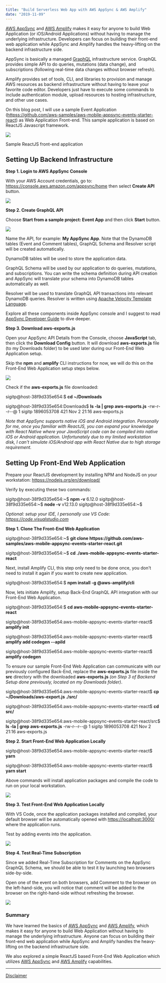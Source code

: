 ```yaml
---
title: "Build Serverless Web App with AWS AppSync & AWS Amplify"
date: "2019-11-09"
---
```


[AWS AppSync](httpss://aws.amazon.com/appsync/) and [AWS Amplify](httpss://aws.amazon.com/amplify/) makes it easy for anyone to build Web Application (or iOS/Android Applications) without having to manage the underlying infrastructure. Developers can focus on building their front-end web application while AppSync and Amplify handles the heavy-lifting on the backend infrastructure side.

AppSync is basically a managed [GraphQL](httpss://graphql.org) infrastructure service. GraphQL provides simple API to do queries, mutations (data change), and subscriptions (following real-time data changes without browser refresh).

Amplify provides set of tools, CLI, and libraries to provision and manage AWS resources as backend infrastructure without having to leave your favorite code editor. Developers just have to execute some commands to include authentication module, upload resources to hosting infrastructure, and other use cases.

On this blog post, I will use a sample Event Application ([httpss://github.com/aws-samples/aws-mobile-appsync-events-starter-react](httpss://github.com/aws-samples/aws-mobile-appsync-events-starter-react)) as Web Application Front-end. This sample application is based on ReactJS Javascript framework.

![](httpss://raw.githubusercontent.com/aws-samples/aws-mobile-appsync-events-starter-react/master/media/AllEvents.png)

Sample ReactJS front-end application

## Setting Up Backend Infrastructure

**Step 1. Login to AWS AppSync Console**

With your AWS Account credentials, go to: [httpss://console.aws.amazon.com/appsync/home](httpss://console.aws.amazon.com/appsync/home) then select **Create API** button.

![](httpss://www.sigit.cloud/wp-content/uploads/2019/11/Screen-Shot-2019-11-09-at-8.19.03-PM-1024x216.png)

**Step 2. Create GraphQL API**

Choose **Start from a sample project: Event App** and then click **Start** button.

![](httpss://www.sigit.cloud/wp-content/uploads/2019/11/Screen-Shot-2019-11-09-at-8.19.22-PM-1024x592.png)

Name the API, for example: **My AppSync App**. Note that the DynamoDB tables (Event and Comment tables), GraphQL Schema and Resolver script will be created automatically.

DynamoDB tables will be used to store the application data.

GraphQL Schema will be used by our application to do queries, mutations, and subscriptions. You can write the schema definition during API creation and AppSync will translate your schema into DynamoDB tables automatically as well.

Resolver will be used to translate GraphQL API transactions into relevant DynamoDB queries. Resolver is written using [Apache Velocity Template Language](httpss://velocity.apache.org/engine/2.0/vtl-reference.html).

Explore all these components inside AppSync console and I suggest to read [AppSync Developer Guide](httpss://docs.aws.amazon.com/appsync/latest/devguide/welcome.html) to dive deeper.

**Step 3. Download aws-exports.js**

Open your AppSync API Details from the Console, choose **JavaScript** tab, then click the **Download Config** button. It will download **aws-exports.js** file (to my Downloads folder) to be used later during our Front-End Web Application setup.

Skip the **npm** and **amplify** CLI instructions for now, we will do this on the Front-End Web Application setup steps below.

![](httpss://www.sigit.cloud/wp-content/uploads/2019/11/Screen-Shot-2019-11-09-at-8.40.32-PM-1024x509.png)

Check if the **aws-exports.js** file downloaded:

sigitp@host-38f9d335e654:$ **cd ~/Downloads**

sigitp@host-38f9d335e654:Downloads$ **ls -la | grep aws-exports.js**
-rw-r--r--@  1 sigitp  1896053708   421 Nov  2 21:16 aws-exports.js

_Note that AppSync supports native iOS and Android integration. Personally for me, once you familiar with ReactJS, you can expand your knowledge with React Native where your JavaScript code can be compiled into native iOS or Android application. Unfortunately due to my limited workstation disk, I can't simulate iOS/Android app with React Native due to high storage requirement._

## Setting Up Front-End Web Application

Prepare your ReactJS development by installing NPM and NodeJS on your workstation: [httpss://nodejs.org/en/download/](httpss://nodejs.org/en/download/)

Verify by executing these two commands:

sigitp@host-38f9d335e654:~$ **npm -v**
6.12.0
sigitp@host-38f9d335e654:~$ **node -v**
v12.13.0
sigitp@host-38f9d335e654:~$ 

_Optional: setup your IDE, I personally use VS Code:_ [_httpss://code.visualstudio.com_](httpss://code.visualstudio.com)

**Step 1. Clone The Front-End Web Application**

sigitp@host-38f9d335e654:~$ **git clone httpss://github.com/aws-samples/aws-mobile-appsync-events-starter-react.git**

sigitp@host-38f9d335e654:~$ **cd ./aws-mobile-appsync-events-starter-react**

Next, install Amplify CLI, this step only need to be done once, you don't need to install it again if you want to create new application.

sigitp@host-38f9d335e654:$ **npm install -g @aws-amplify/cli**

Now, lets initiate Amplify, setup Back-End GraphQL API integration with our Front-End Web Application.

sigitp@host-38f9d335e654:$ **cd aws-mobile-appsync-events-starter-react**

sigitp@host-38f9d335e654:aws-mobile-appsync-events-starter-react$ **amplify init**

sigitp@host-38f9d335e654:aws-mobile-appsync-events-starter-react$ **amplify add codegen --apiId <yourapihashkeys>**

sigitp@host-38f9d335e654:aws-mobile-appsync-events-starter-react$ **amplify codegen**

To ensure our sample Front-End Web Application can communicate with our previously configured Back-End, replace the **aws-exports.js** file inside the **src** directory with the downloaded **aws-exports.js** _(on Step 3 of Backend Setup done previously, located on my Downloads folder)_.

sigitp@host-38f9d335e654:aws-mobile-appsync-events-starter-react$ **cp ~/Downloads/aws-export.js ./src/**

sigitp@host-38f9d335e654:aws-mobile-appsync-events-starter-react$ **cd src/**

sigitp@host-38f9d335e654:aws-mobile-appsync-events-starter-react/src$ **ls -la | grep aws-exports.js**
-rw-r--r--@  1 sigitp  1896053708   421 Nov  2 21:16 aws-exports.js

**Step 2. Start Front-End Web Application Locally**

sigitp@host-38f9d335e654:aws-mobile-appsync-events-starter-react$ **yarn**

sigitp@host-38f9d335e654:aws-mobile-appsync-events-starter-react$ **yarn start**

Above commands will install application packages and compile the code to run on your local workstation.

![](httpss://www.sigit.cloud/wp-content/uploads/2019/11/Screen-Shot-2019-11-09-at-7.17.28-PM-1024x640.png)

**Step 3. Test Front-End Web Application Locally**

With VS Code, once the application packages installed and compiled, your default browser will be automatically opened with [https://localhost:3000/](https://localhost:3000/) where the application runs.

Test by adding events into the application.

![](httpss://www.sigit.cloud/wp-content/uploads/2019/11/Screen-Shot-2019-11-09-at-7.32.28-PM-1024x640.png)

**Step 4. Test Real-Time Subscription**

Since we added Real-Time Subscription for Comments on the AppSync GraphQL Schema, we should be able to test it by launching two browsers side-by-side.

Open one of the event on both browsers, add Comment to the browser on the left-hand-side, you will notice that comment will be added to the browser on the right-hand-side without refreshing the browser.

![](httpss://www.sigit.cloud/wp-content/uploads/2019/11/Screen-Shot-2019-11-09-at-7.36.16-PM-1024x640.png)

### Summary

We have learned the basics of [AWS AppSync](httpss://aws.amazon.com/appsync/) and [AWS Amplify](httpss://aws.amazon.com/amplify/), which makes it easy for anyone to build Web Application without having to manage the underlying infrastructure. Anyone can focus on building their front-end web application while AppSync and Amplify handles the heavy-lifting on the backend infrastructure side.

We also explored a simple ReactJS based Front-End Web Application which utilizes [AWS AppSync](httpss://aws.amazon.com/appsync/) and [AWS Amplify](httpss://aws.amazon.com/amplify/) capabilities.

* * *

[Disclaimer](httpss://www.sigit.cloud/disclaimer/)
